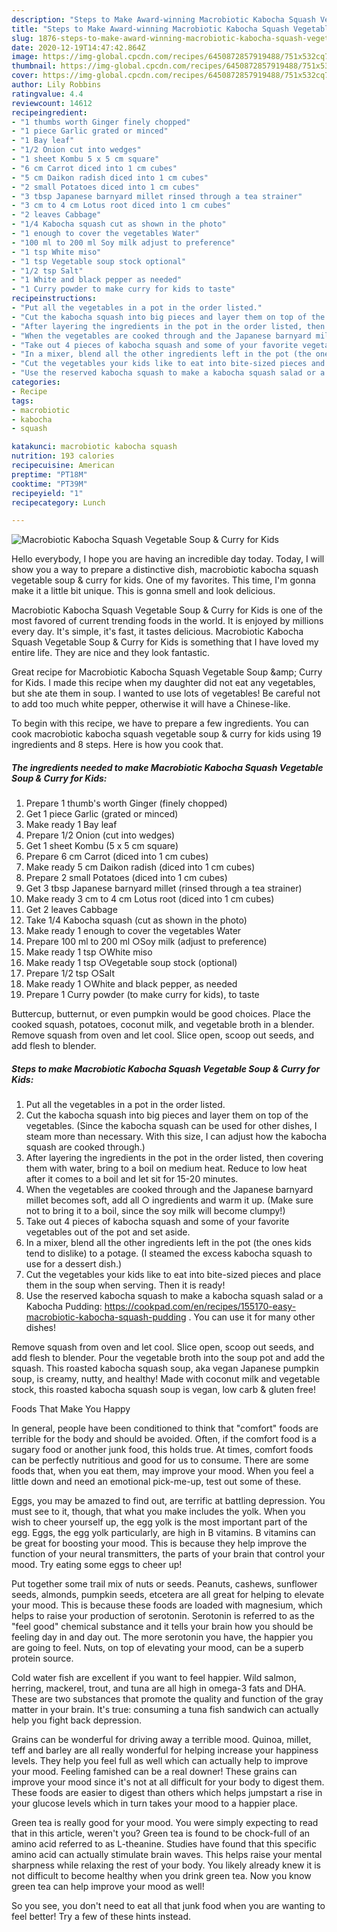 ```yaml
---
description: "Steps to Make Award-winning Macrobiotic Kabocha Squash Vegetable Soup &amp;amp; Curry for Kids"
title: "Steps to Make Award-winning Macrobiotic Kabocha Squash Vegetable Soup &amp;amp; Curry for Kids"
slug: 1876-steps-to-make-award-winning-macrobiotic-kabocha-squash-vegetable-soup-and-amp-curry-for-kids
date: 2020-12-19T14:47:42.864Z
image: https://img-global.cpcdn.com/recipes/6450872857919488/751x532cq70/macrobiotic-kabocha-squash-vegetable-soup-curry-for-kids-recipe-main-photo.jpg
thumbnail: https://img-global.cpcdn.com/recipes/6450872857919488/751x532cq70/macrobiotic-kabocha-squash-vegetable-soup-curry-for-kids-recipe-main-photo.jpg
cover: https://img-global.cpcdn.com/recipes/6450872857919488/751x532cq70/macrobiotic-kabocha-squash-vegetable-soup-curry-for-kids-recipe-main-photo.jpg
author: Lily Robbins
ratingvalue: 4.4
reviewcount: 14612
recipeingredient:
- "1 thumbs worth Ginger finely chopped"
- "1 piece Garlic grated or minced"
- "1 Bay leaf"
- "1/2 Onion cut into wedges"
- "1 sheet Kombu 5 x 5 cm square"
- "6 cm Carrot diced into 1 cm cubes"
- "5 cm Daikon radish diced into 1 cm cubes"
- "2 small Potatoes diced into 1 cm cubes"
- "3 tbsp Japanese barnyard millet rinsed through a tea strainer"
- "3 cm to 4 cm Lotus root diced into 1 cm cubes"
- "2 leaves Cabbage"
- "1/4 Kabocha squash cut as shown in the photo"
- "1 enough to cover the vegetables Water"
- "100 ml to 200 ml Soy milk adjust to preference"
- "1 tsp White miso"
- "1 tsp Vegetable soup stock optional"
- "1/2 tsp Salt"
- "1 White and black pepper as needed"
- "1 Curry powder to make curry for kids to taste"
recipeinstructions:
- "Put all the vegetables in a pot in the order listed."
- "Cut the kabocha squash into big pieces and layer them on top of the vegetables. (Since the kabocha squash can be used for other dishes, I steam more than necessary. With this size, I can adjust how the kabocha squash are cooked through.)"
- "After layering the ingredients in the pot in the order listed, then covering them with water, bring to a boil on medium heat. Reduce to low heat after it comes to a boil and let sit for 15-20 minutes."
- "When the vegetables are cooked through and the Japanese barnyard millet becomes soft, add all ○ ingredients and warm it up. (Make sure not to bring it to a boil, since the soy milk will become clumpy!)"
- "Take out 4 pieces of kabocha squash and some of your favorite vegetables out of the pot and set aside."
- "In a mixer, blend all the other ingredients left in the pot (the ones kids tend to dislike) to a potage. (I steamed the excess kabocha squash to use for a dessert dish.)"
- "Cut the vegetables your kids like to eat into bite-sized pieces and place them in the soup when serving. Then it is ready!"
- "Use the reserved kabocha squash to make a kabocha squash salad or a Kabocha Pudding:  https://cookpad.com/en/recipes/155170-easy-macrobiotic-kabocha-squash-pudding . You can use it for many other dishes!"
categories:
- Recipe
tags:
- macrobiotic
- kabocha
- squash

katakunci: macrobiotic kabocha squash 
nutrition: 193 calories
recipecuisine: American
preptime: "PT18M"
cooktime: "PT39M"
recipeyield: "1"
recipecategory: Lunch

---
```



![Macrobiotic Kabocha Squash Vegetable Soup &amp; Curry for Kids](https://img-global.cpcdn.com/recipes/6450872857919488/751x532cq70/macrobiotic-kabocha-squash-vegetable-soup-curry-for-kids-recipe-main-photo.jpg)

Hello everybody, I hope you are having an incredible day today. Today, I will show you a way to prepare a distinctive dish, macrobiotic kabocha squash vegetable soup &amp; curry for kids. One of my favorites. This time, I'm gonna make it a little bit unique. This is gonna smell and look delicious.

Macrobiotic Kabocha Squash Vegetable Soup &amp; Curry for Kids is one of the most favored of current trending foods in the world. It is enjoyed by millions every day. It's simple, it's fast, it tastes delicious. Macrobiotic Kabocha Squash Vegetable Soup &amp; Curry for Kids is something that I have loved my entire life. They are nice and they look fantastic.

Great recipe for Macrobiotic Kabocha Squash Vegetable Soup &amp;amp; Curry for Kids. I made this recipe when my daughter did not eat any vegetables, but she ate them in soup. I wanted to use lots of vegetables! Be careful not to add too much white pepper, otherwise it will have a Chinese-like.


To begin with this recipe, we have to prepare a few ingredients. You can cook macrobiotic kabocha squash vegetable soup &amp; curry for kids using 19 ingredients and 8 steps. Here is how you cook that.

<!--inarticleads1-->

##### The ingredients needed to make Macrobiotic Kabocha Squash Vegetable Soup &amp; Curry for Kids:

1. Prepare 1 thumb&#39;s worth Ginger (finely chopped)
1. Get 1 piece Garlic (grated or minced)
1. Make ready 1 Bay leaf
1. Prepare 1/2 Onion (cut into wedges)
1. Get 1 sheet Kombu (5 x 5 cm square)
1. Prepare 6 cm Carrot (diced into 1 cm cubes)
1. Make ready 5 cm Daikon radish (diced into 1 cm cubes)
1. Prepare 2 small Potatoes (diced into 1 cm cubes)
1. Get 3 tbsp Japanese barnyard millet (rinsed through a tea strainer)
1. Make ready 3 cm to 4 cm Lotus root (diced into 1 cm cubes)
1. Get 2 leaves Cabbage
1. Take 1/4 Kabocha squash (cut as shown in the photo)
1. Make ready 1 enough to cover the vegetables Water
1. Prepare 100 ml to 200 ml ○Soy milk (adjust to preference)
1. Make ready 1 tsp ○White miso
1. Make ready 1 tsp ○Vegetable soup stock (optional)
1. Prepare 1/2 tsp ○Salt
1. Make ready 1 ○White and black pepper, as needed
1. Prepare 1 Curry powder (to make curry for kids), to taste


Buttercup, butternut, or even pumpkin would be good choices. Place the cooked squash, potatoes, coconut milk, and vegetable broth in a blender. Remove squash from oven and let cool. Slice open, scoop out seeds, and add flesh to blender. 

<!--inarticleads2-->

##### Steps to make Macrobiotic Kabocha Squash Vegetable Soup &amp; Curry for Kids:

1. Put all the vegetables in a pot in the order listed.
1. Cut the kabocha squash into big pieces and layer them on top of the vegetables. (Since the kabocha squash can be used for other dishes, I steam more than necessary. With this size, I can adjust how the kabocha squash are cooked through.)
1. After layering the ingredients in the pot in the order listed, then covering them with water, bring to a boil on medium heat. Reduce to low heat after it comes to a boil and let sit for 15-20 minutes.
1. When the vegetables are cooked through and the Japanese barnyard millet becomes soft, add all ○ ingredients and warm it up. (Make sure not to bring it to a boil, since the soy milk will become clumpy!)
1. Take out 4 pieces of kabocha squash and some of your favorite vegetables out of the pot and set aside.
1. In a mixer, blend all the other ingredients left in the pot (the ones kids tend to dislike) to a potage. (I steamed the excess kabocha squash to use for a dessert dish.)
1. Cut the vegetables your kids like to eat into bite-sized pieces and place them in the soup when serving. Then it is ready!
1. Use the reserved kabocha squash to make a kabocha squash salad or a Kabocha Pudding:  https://cookpad.com/en/recipes/155170-easy-macrobiotic-kabocha-squash-pudding . You can use it for many other dishes!


Remove squash from oven and let cool. Slice open, scoop out seeds, and add flesh to blender. Pour the vegetable broth into the soup pot and add the squash. This roasted kabocha squash soup, aka vegan Japanese pumpkin soup, is creamy, nutty, and healthy! Made with coconut milk and vegetable stock, this roasted kabocha squash soup is vegan, low carb &amp; gluten free! 

Foods That Make You Happy


In general, people have been conditioned to think that "comfort" foods are terrible for the body and should be avoided. Often, if the comfort food is a sugary food or another junk food, this holds true. At times, comfort foods can be perfectly nutritious and good for us to consume. There are some foods that, when you eat them, may improve your mood. When you feel a little down and need an emotional pick-me-up, test out some of these.

Eggs, you may be amazed to find out, are terrific at battling depression. You must see to it, though, that what you make includes the yolk. When you wish to cheer yourself up, the egg yolk is the most important part of the egg. Eggs, the egg yolk particularly, are high in B vitamins. B vitamins can be great for boosting your mood. This is because they help improve the function of your neural transmitters, the parts of your brain that control your mood. Try eating some eggs to cheer up!

Put together some trail mix of nuts or seeds. Peanuts, cashews, sunflower seeds, almonds, pumpkin seeds, etcetera are all great for helping to elevate your mood. This is because these foods are loaded with magnesium, which helps to raise your production of serotonin. Serotonin is referred to as the "feel good" chemical substance and it tells your brain how you should be feeling day in and day out. The more serotonin you have, the happier you are going to feel. Nuts, on top of elevating your mood, can be a superb protein source.

Cold water fish are excellent if you want to feel happier. Wild salmon, herring, mackerel, trout, and tuna are all high in omega-3 fats and DHA. These are two substances that promote the quality and function of the gray matter in your brain. It's true: consuming a tuna fish sandwich can actually help you fight back depression. 

Grains can be wonderful for driving away a terrible mood. Quinoa, millet, teff and barley are all really wonderful for helping increase your happiness levels. They help you feel full as well which can actually help to improve your mood. Feeling famished can be a real downer! These grains can improve your mood since it's not at all difficult for your body to digest them. These foods are easier to digest than others which helps jumpstart a rise in your glucose levels which in turn takes your mood to a happier place.

Green tea is really good for your mood. You were simply expecting to read that in this article, weren't you? Green tea is found to be chock-full of an amino acid referred to as L-theanine. Studies have found that this specific amino acid can actually stimulate brain waves. This helps raise your mental sharpness while relaxing the rest of your body. You likely already knew it is not difficult to become healthy when you drink green tea. Now you know green tea can help improve your mood as well!

So you see, you don't need to eat all that junk food when you are wanting to feel better! Try  a few  of  these  hints  instead.

